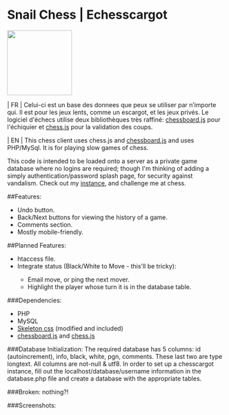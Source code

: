 # Snail Chess | Echesscargot
<img src="https://github.com/polypmer/chesscargot/blob/master/img/play.png?raw=true" width="150px"></img>
<p>| FR | Celui-ci est un base des donnees que peux se utiliser par n’importe
 qui. Il est pour les jeux lents, comme un escargot, et les jeux privés.
 Le logiciel d'échecs utilise deux bibliothèques très raffiné:
 <a href="http://chessboardjs.com/">chessboard.js</a> pour l'échiquier
 et <a href="https://github.com/jhlywa/chess.js/">chess.js</a>
 pour la validation des coups.
 </p>
<p>| EN | This chess client uses chess.js and <a href="http://chessboardjs.com">chessboard.js</a> and uses PHP/MySql. It is for playing slow games of chess.</p><p> This code is intended to be loaded onto a server as a private game database where no logins are required; though I'm thinking of adding a simply authentication/password splash page, for security against vandalism. Check out my <a href="http://play.plyp.org">instance</a>, and challenge me at chess.
</p>
##Features:
<ul>
  <li>Undo button.</li>
  <li>Back/Next buttons for viewing the history of a game.</li>
  <li>Comments section.</li>
  <li>Mostly mobile-friendly.</li>
</ul>
##Planned Features:
<ul>
  <li>htaccess file.</li>
  <li>Integrate status (Black/White to Move - this'll be tricky):</li>
    <ul>
      <li>Email move, or ping the next mover.</li>
      <li>Highlight the player whose turn it is in the database table.</li>
    </ul>
</ul>
###Dependencies:
<ul>
  <li>PHP</li>
  <li>MySQL</li>
  <li><a href="https://getskeleton.com">Skeleton css</a> (modified and included)</li>
  <li> <a href="http://chessboardjs.com/">chessboard.js</a> and <a href="https://github.com/jhlywa/chess.js/">chess.js</a></li>
</ul>
###Database Initialization:
The required database has 5 columns: id (autoincrement), info, black, white, pgn, comments. These last two are type longtext. All columns are not-null & utf8. In order to set up a chesscargot instance, fill out the localhost/database/username information in the database.php file and create a database with the appropriate tables.

###Broken:
nothing?!

###Screenshots:
